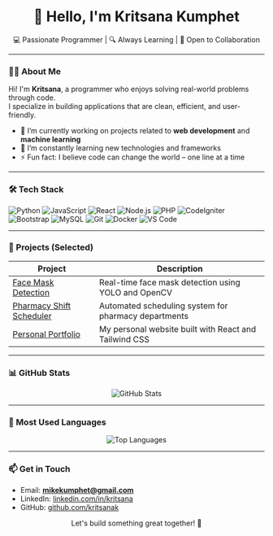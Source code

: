 <h1 align="center">👋 Hello, I'm Kritsana Kumphet</h1>
<p align="center">
  💻 Passionate Programmer | 🔍 Always Learning | 🌱 Open to Collaboration
</p>

---

### 🧑‍💻 About Me

Hi! I'm **Kritsana**, a programmer who enjoys solving real-world problems through code.  
I specialize in building applications that are clean, efficient, and user-friendly.

- 🔭 I’m currently working on projects related to **web development** and **machine learning**
- 🌱 I’m constantly learning new technologies and frameworks
- ⚡ Fun fact: I believe code can change the world – one line at a time

---

### 🛠️ Tech Stack

<p>
  <img alt="Python" src="https://img.shields.io/badge/-Python-3776AB?style=flat-square&logo=python&logoColor=white" />
  <img alt="JavaScript" src="https://img.shields.io/badge/-JavaScript-F7DF1E?style=flat-square&logo=javascript&logoColor=black" />
  <img alt="React" src="https://img.shields.io/badge/-React-45b8d8?style=flat-square&logo=react&logoColor=white" />
  <img alt="Node.js" src="https://img.shields.io/badge/-Node.js-43853d?style=flat-square&logo=node.js&logoColor=white" />
  <img alt="PHP" src="https://img.shields.io/badge/-PHP-777BB4?style=flat-square&logo=php&logoColor=white" />
  <img alt="CodeIgniter" src="https://img.shields.io/badge/-CodeIgniter-EF4223?style=flat-square&logo=codeigniter&logoColor=white" />
  <img alt="Bootstrap" src="https://img.shields.io/badge/-Bootstrap-7952B3?style=flat-square&logo=bootstrap&logoColor=white" />
  <img alt="MySQL" src="https://img.shields.io/badge/-MySQL-4479A1?style=flat-square&logo=mysql&logoColor=white" />
  <img alt="Git" src="https://img.shields.io/badge/-Git-F05032?style=flat-square&logo=git&logoColor=white" />
  <img alt="Docker" src="https://img.shields.io/badge/-Docker-2496ED?style=flat-square&logo=docker&logoColor=white" />
  <img alt="VS Code" src="https://img.shields.io/badge/-VSCode-007ACC?style=flat-square&logo=visual-studio-code&logoColor=white" />
</p>

---

### 🚀 Projects (Selected)

| Project | Description |
|--------|-------------|
| [Face Mask Detection](https://github.com/yourusername/face-mask-detection) | Real-time face mask detection using YOLO and OpenCV |
| [Pharmacy Shift Scheduler](https://github.com/yourusername/pharmacy-scheduler) | Automated scheduling system for pharmacy departments |
| [Personal Portfolio](https://github.com/yourusername/portfolio) | My personal website built with React and Tailwind CSS |

---

### 📊 GitHub Stats

<p align="center">
    <img src="https://github-readme-stats.vercel.app/api?username=KritsanaMike&show_icons=true&theme=tokyonight" alt="GitHub Stats" />
</p>

---

### 🧠 Most Used Languages

<p align="center">
  <img src="https://github-readme-stats.vercel.app/api/top-langs/?username=KritsanaMike&layout=compact&theme=tokyonight" alt="Top Languages" />
</p>

---

### 📫 Get in Touch

- Email: **mikekumphet@gmail.com**  
- LinkedIn: [linkedin.com/in/kritsana](https://www.linkedin.com/in/kritsana-kumphet/)  
- GitHub: [github.com/kritsanak](https://github.com/KritsanaMike)


<p align="center">
  Let's build something great together! 🚀
</p>
